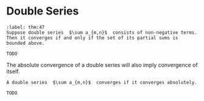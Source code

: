 # Double Series

````{prf:theorem}
:label: thm:47
Suppose double series  $\sum a_{m,n}$  consists of non-negative terms. Then it converges if and only if the set of its partial sums is bounded above.
````

````{prf:proof}
TODO
````

The absolute convergence of a double series will also imply convergence of itself.


````{prf:theorem}
A double series  $\sum a_{m,n}$  converges if it converges absolutely.
````

````{prf:proof}
TODO
````
